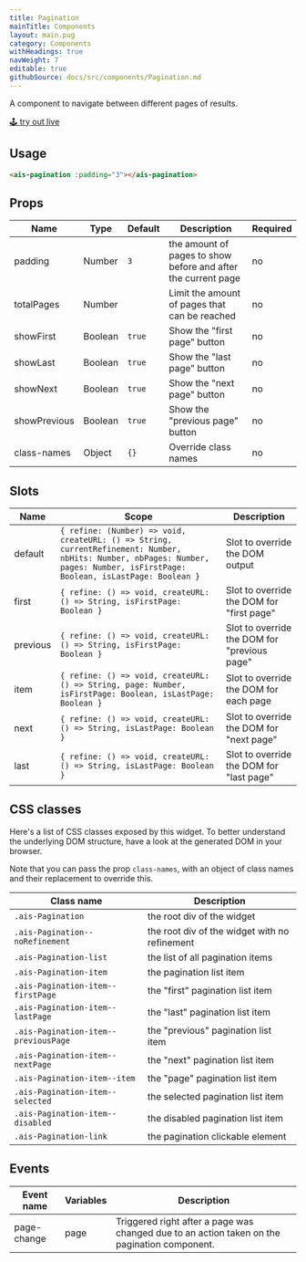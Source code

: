 ```yaml
---
title: Pagination
mainTitle: Components
layout: main.pug
category: Components
withHeadings: true
navWeight: 7
editable: true
githubSource: docs/src/components/Pagination.md
---
```


A component to navigate between different pages of results.

<a class="btn btn-static-theme" href="stories/?selectedKind=Pagination">🕹 try out live</a>

## Usage

```html
<ais-pagination :padding="3"></ais-pagination>
```

## Props

Name | Type | Default | Description | Required
---|---|---|---|---
padding | Number | `3` | the amount of pages to show before and after the current page | no
totalPages | Number | | Limit the amount of pages that can be reached | no
showFirst | Boolean | `true` | Show the "first page" button | no
showLast | Boolean | `true` | Show the "last page" button | no
showNext | Boolean | `true` | Show the "next page" button | no
showPrevious | Boolean | `true` | Show the "previous page" button | no
class-names | Object | `{}` | Override class names | no

## Slots

Name | Scope | Description
---|---|---
default | `{ refine: (Number) => void, createURL: () => String, currentRefinement: Number, nbHits: Number, nbPages: Number, pages: Number, isFirstPage: Boolean, isLastPage: Boolean }` | Slot to override the DOM output
first | `{ refine: () => void, createURL: () => String, isFirstPage: Boolean }` | Slot to override the DOM for "first page"
previous | `{ refine: () => void, createURL: () => String, isFirstPage: Boolean }` | Slot to override the DOM for "previous page"
item | `{ refine: () => void, createURL: () => String, page: Number, isFirstPage: Boolean, isLastPage: Boolean }` | Slot to override the DOM for each page
next | `{ refine: () => void, createURL: () => String, isLastPage: Boolean }` | Slot to override the DOM for "next page"
last | `{ refine: () => void, createURL: () => String, isLastPage: Boolean }` | Slot to override the DOM for "last page"


## CSS classes

Here's a list of CSS classes exposed by this widget. To better understand the underlying
DOM structure, have a look at the generated DOM in your browser.

Note that you can pass the prop `class-names`, with an object of class names and their replacement to override this.

Class name | Description
---|---
`.ais-Pagination` | the root div of the widget
`.ais-Pagination--noRefinement` | the root div of the widget with no refinement
`.ais-Pagination-list` | the list of all pagination items
`.ais-Pagination-item` | the pagination list item
`.ais-Pagination-item--firstPage` | the "first" pagination list item
`.ais-Pagination-item--lastPage` | the "last" pagination list item
`.ais-Pagination-item--previousPage` | the "previous" pagination list item
`.ais-Pagination-item--nextPage` | the "next" pagination list item
`.ais-Pagination-item--item` | the "page" pagination list item
`.ais-Pagination-item--selected` | the selected pagination list item
`.ais-Pagination-item--disabled` | the disabled pagination list item
`.ais-Pagination-link` | the pagination clickable element

## Events

Event name | Variables | Description
---|---|---
page-change | page | Triggered right after a page was changed due to an action taken on the pagination component.
